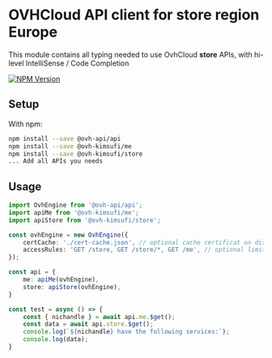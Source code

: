 # OVHCloud API client for **store** region Europe

This module contains all typing needed to use OvhCloud **store** APIs, with hi-level IntelliSense / Code Completion

[![NPM Version](https://img.shields.io/npm/v/@ovh-kimsufi/store.svg?style=flat)](https://www.npmjs.org/package/@ovh-kimsufi/store)

## Setup

With npm:

```bash
npm install --save @ovh-api/api
npm install --save @ovh-kimsufi/me
npm install --save @ovh-kimsufi/store
... Add all APIs you needs
```

## Usage

```typescript
import OvhEngine from '@ovh-api/api';
import apiMe from '@ovh-kimsufi/me';
import apiStore from '@ovh-kimsufi/store';

const ovhEngine = new OvhEngine({ 
    certCache: './cert-cache.json', // optional cache certificat on disk.
    accessRules: 'GET /store, GET /store/*, GET /me', // optional limit the requested privileges.
});

const api = {
    me: apiMe(ovhEngine),
    store: apiStore(ovhEngine),
}

const test = async () => {
    const { nichandle } = await api.me.$get();
    const data = await api.store.$get();
    console.log(`${nichandle} have the following services:`);
    console.log(data);
}
```
